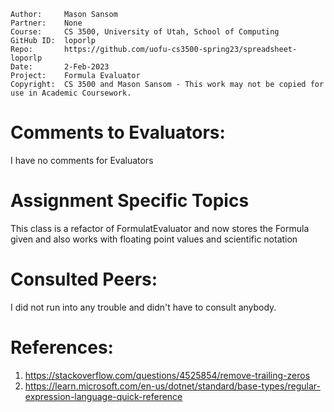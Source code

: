 ﻿```
Author:     Mason Sansom
Partner:    None
Course:     CS 3500, University of Utah, School of Computing
GitHub ID:  loporlp
Repo:       https://github.com/uofu-cs3500-spring23/spreadsheet-loporlp
Date:       2-Feb-2023
Project:    Formula Evaluator
Copyright:  CS 3500 and Mason Sansom - This work may not be copied for use in Academic Coursework.
```

# Comments to Evaluators:

I have no comments for Evaluators

# Assignment Specific Topics

This class is a refactor of FormulatEvaluator and now stores the 
Formula given and also works with floating point values and scientific notation

# Consulted Peers:

I did not run into any trouble and didn't have to consult anybody.

# References:

1. https://stackoverflow.com/questions/4525854/remove-trailing-zeros
2. https://learn.microsoft.com/en-us/dotnet/standard/base-types/regular-expression-language-quick-reference